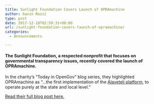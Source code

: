 ```yaml
---
title: Sunlight Foundation Covers Launch of OPRAmachine
author: Gavin Rozzi
type: post
date: 2017-12-18T02:59:31+00:00
url: /sunlight-foundation-covers-launch-of-opramachine/
categories:
  - Announcements

---
```

#### The Sunlight Foundation, a respected nonprofit that focuses on governmental transparency issues, recently covered the launch of OPRAmachine.

In the charity&#8217;s &#8220;Today in OpenGov&#8221; blog series, they highlighted OPRAmachine as &#8220;&#8230;the first implementation of the <a href="http://alaveteli.org/deployments/" target="_blank" rel="noopener">Alaveteli platform</a>, to operate purely at the state and local level.&#8221;

[Read their full blog post here.][1]

&nbsp;

 [1]: https://sunlightfoundation.com/2017/12/06/today-in-opengov-probing-questions-2/